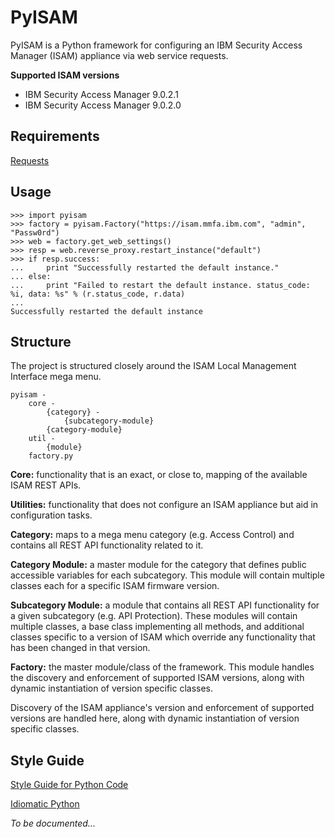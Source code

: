 # PyISAM

PyISAM is a Python framework for configuring an IBM Security Access Manager (ISAM) appliance via web service requests.

**Supported ISAM versions**
* IBM Security Access Manager 9.0.2.1
* IBM Security Access Manager 9.0.2.0

## Requirements

[Requests](http://docs.python-requests.org/en/master)

## Usage

```
>>> import pyisam
>>> factory = pyisam.Factory("https://isam.mmfa.ibm.com", "admin", "Passw0rd")
>>> web = factory.get_web_settings()
>>> resp = web.reverse_proxy.restart_instance("default")
>>> if resp.success:
...     print "Successfully restarted the default instance."
... else:
...     print "Failed to restart the default instance. status_code: %i, data: %s" % (r.status_code, r.data)
...
Successfully restarted the default instance
```

## Structure

The project is structured closely around the ISAM Local Management Interface mega menu.

```
pyisam -
    core -
        {category} -
            {subcategory-module}
        {category-module}
    util -
        {module}
    factory.py
```

**Core:** functionality that is an exact, or close to, mapping of the available ISAM REST APIs.

**Utilities:** functionality that does not configure an ISAM appliance but aid in configuration tasks.

**Category:** maps to a mega menu category (e.g. Access Control) and contains all REST API functionality related to it.

**Category Module:** a master module for the category that defines public accessible variables for each subcategory. This module will contain multiple classes each for a specific ISAM firmware version.

**Subcategory Module:** a module that contains all REST API functionality for a given subcategory (e.g. API Protection). These modules will contain multiple classes, a base class implementing all methods, and additional classes specific to a version of ISAM which override any functionality that has been changed in that version.

**Factory:** the master module/class of the framework. This module handles the discovery and enforcement of supported ISAM versions, along with dynamic instantiation of version specific classes.

Discovery of the ISAM appliance's version and enforcement of supported versions are handled here, along with dynamic instantiation of version specific classes.

## Style Guide

[Style Guide for Python Code](https://www.python.org/dev/peps/pep-0008)

[Idiomatic Python](http://python.net/~goodger/projects/pycon/2007/idiomatic/handout.html)

*To be documented...*
